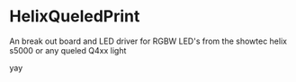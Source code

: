 # HelixQueledPrint
An break out board and LED driver for RGBW LED's from the showtec helix s5000 or any queled Q4xx light

yay

